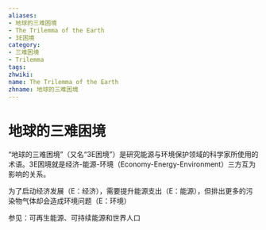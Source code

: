 ```yaml
---
aliases:
- 地球的三难困境
- The Trilemma of the Earth
- 3E困境
category:
- 三难困境
- Trilemma
tags:
zhwiki:
name: The Trilemma of the Earth
zhname: 地球的三难困境
---
```


# 地球的三难困境

“地球的三难困境”（又名“3E困境”）是研究能源与环境保护领域的科学家所使用的术语。3E困境就是经济-能源-环境（Economy-Energy-Environment）三方互为影响的关系。

为了启动经济发展（E：经济），需要提升能源支出（E：能源），但排出更多的污染物气体却会造成环境问题（E：环境）

参见：可再生能源、可持续能源和世界人口
